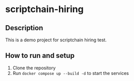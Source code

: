 # scriptchain-hiring

## Description
This is a demo project for scriptchain hiring test.

## How to run and setup
1. Clone the repository
2. Run `docker compose up --build -d` to start the services
